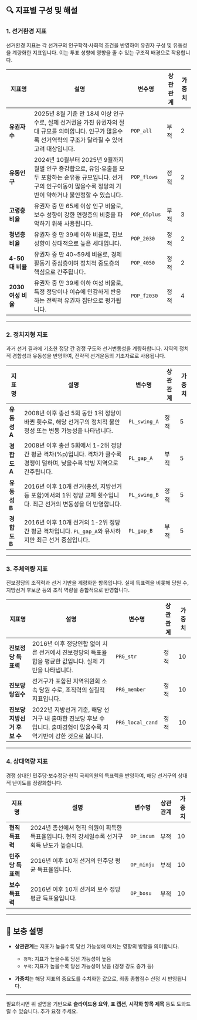
## 🔍 지표별 구성 및 해설

### 1. **선거환경 지표**

선거환경 지표는 각 선거구의 인구학적·사회적 조건을 반영하여 유권자 구성 및 유동성을 계량화한 지표입니다. 이는 투표 성향에 영향을 줄 수 있는 구조적 배경으로 작용합니다.

| 지표명           | 설명                                                                                                      | 변수명          | 상관관계 | 가중치 |
| ------------- | ------------------------------------------------------------------------------------------------------- | ------------ | ---- | --- |
| **유권자 수**     | 2025년 8월 기준 만 18세 이상 인구 수로, 실제 선거권을 가진 유권자의 절대 규모를 의미합니다. 인구가 많을수록 선거역학의 구조가 달라질 수 있어 고려 대상입니다.         | `POP_all`    | 부적   | 2   |
| **유동인구**      | 2024년 10월부터 2025년 9월까지 월별 인구 증감합으로, 유입·유출을 모두 포함하는 순유동 규모입니다. 선거구의 인구이동이 많을수록 정당의 기반이 약하거나 불안정할 수 있습니다. | `POP_flows`  | 정적   | 2   |
| **고령층 비율**    | 유권자 중 만 65세 이상 인구 비율로, 보수 성향이 강한 연령층의 비중을 파악하기 위해 사용됩니다.                                                | `POP_65plus` | 부적   | 3   |
| **청년층 비율**    | 유권자 중 만 39세 이하 비율로, 진보 성향이 상대적으로 높은 세대입니다.                                                              | `POP_2030`   | 정적   | 2   |
| **4-50대 비율**  | 유권자 중 만 40~59세 비율로, 경제활동기 중심층이며 정치적 중도층의 핵심으로 간주됩니다.                                                    | `POP_4050`   | 정적   | 2   |
| **2030여성 비율** | 유권자 중 만 39세 이하 여성 비율로, 특정 정당이나 이슈에 민감하게 반응하는 전략적 유권자 집단으로 평가됩니다.                                        | `POP_f2030`  | 정적   | 4   |

---

### 2. **정치지형 지표**

과거 선거 결과에 기초한 정당 간 경쟁 구도와 선거변동성을 계량화합니다. 지역의 정치적 경합성과 유동성을 반영하여, 전략적 선거운동의 기초자료로 사용됩니다.

| 지표명      | 설명                                                                            | 변수명          | 상관관계 | 가중치 |
| -------- | ----------------------------------------------------------------------------- | ------------ | ---- | --- |
| **유동성A** | 2008년 이후 총선 5회 동안 1위 정당이 바뀐 횟수로, 해당 선거구의 정치적 불안정성 또는 변동 가능성을 나타냅니다.           | `PL_swing_A` | 정적   | 5   |
| **경합도A** | 2008년 이후 총선 5회에서 1-2위 정당 간 평균 격차(%p)입니다. 격차가 클수록 경쟁이 덜하며, 낮을수록 박빙 지역으로 간주됩니다. | `PL_gap_A`   | 부적   | 5   |
| **유동성B** | 2016년 이후 10개 선거(총선, 지방선거 등 포함)에서의 1위 정당 교체 횟수입니다. 최근 선거의 변동성을 더 반영합니다.        | `PL_swing_B` | 정적   | 5   |
| **경합도B** | 2016년 이후 10개 선거의 1-2위 정당 간 평균 격차입니다. `PL_gap_A`와 유사하지만 최근 선거 중심입니다.           | `PL_gap_B`   | 부적   | 5   |

---

### 3. **주체역량 지표**

진보정당의 조직력과 선거 기반을 계량화한 항목입니다. 실제 득표력을 비롯해 당원 수, 지방선거 후보군 등의 조직 역량을 종합적으로 반영합니다.

| 지표명               | 설명                                                                    | 변수명              | 상관관계 | 가중치 |
| ----------------- | --------------------------------------------------------------------- | ---------------- | ---- | --- |
| **진보정당 득표력**      | 2016년 이후 정당연합 없이 치른 선거에서 진보정당의 득표율 합을 평균한 값입니다. 실제 기반을 나타냅니다.         | `PRG_str`        | 정적   | 10  |
| **진보당 당원수**       | 선거구가 포함된 지역위원회 소속 당원 수로, 조직력의 실질적 지표입니다.                              | `PRG_member`     | 정적   | 10  |
| **진보당 지방선거 후보 수** | 2022년 지방선거 기준, 해당 선거구 내 출마한 진보당 후보 수입니다. 출마경험이 많을수록 지역기반이 강한 것으로 봅니다. | `PRG_local_cand` | 정적   | 10  |

---

### 4. **상대역량 지표**

경쟁 상대인 민주당·보수정당·현직 국회의원의 득표력을 반영하여, 해당 선거구의 상대적 난이도를 정량화합니다.

| 지표명         | 설명                                                      | 변수명        | 상관관계 | 가중치 |
| ----------- | ------------------------------------------------------- | ---------- | ---- | --- |
| **현직 득표력**  | 2024년 총선에서 현직 의원이 획득한 득표율입니다. 현직 강세일수록 선거구 획득 난도가 높습니다. | `OP_incum` | 부적   | 10  |
| **민주당 득표력** | 2016년 이후 10개 선거의 민주당 평균 득표율입니다.                         | `OP_minju` | 부적   | 10  |
| **보수 득표력**  | 2016년 이후 10개 선거의 보수 정당 평균 득표율입니다.                       | `OP_bosu`  | 부적   | 10  |

---

## 📌 보충 설명

* **상관관계**는 지표가 높을수록 당선 가능성에 미치는 영향의 방향을 의미합니다.

  * `정적`: 지표가 높을수록 당선 가능성이 높음
  * `부적`: 지표가 높을수록 당선 가능성이 낮음 (경쟁 강도 증가 등)
* **가중치**는 해당 지표의 중요도를 수치화한 값으로, 최종 종합점수 산정 시 반영됩니다.

---

필요하시면 위 설명을 기반으로 **슬라이드용 요약**, **표 캡션**, **시각화 항목 제목** 등도 도와드릴 수 있습니다. 추가 요청 주세요.
